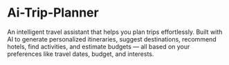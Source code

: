 # Ai-Trip-Planner
An intelligent travel assistant that helps you plan trips effortlessly. Built with AI to generate personalized itineraries, suggest destinations, recommend hotels, find activities, and estimate budgets — all based on your preferences like travel dates, budget, and interests.
